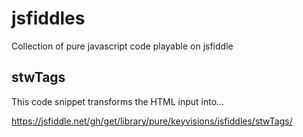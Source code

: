 # jsfiddles

Collection of pure javascript code playable on jsfiddle

## stwTags
This code snippet transforms the HTML input into...

<a href="https://jsfiddle.net/gh/get/library/pure/keyvisions/jsfiddles/stwTags/" target="_blank">https://jsfiddle.net/gh/get/library/pure/keyvisions/jsfiddles/stwTags/</a>
